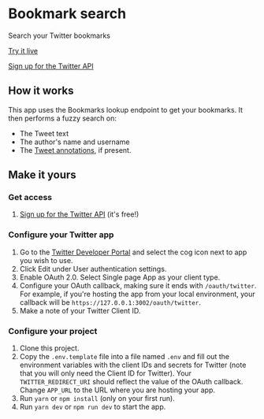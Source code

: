 # Bookmark search

Search your Twitter bookmarks

[Try it live](https://bookmarksearch.glitch.me)

[Sign up for the Twitter API](https://t.co/signup)

## How it works

This app uses the Bookmarks lookup endpoint to get your bookmarks. It then performs a fuzzy search on:

- The Tweet text
- The author's name and username
- The [Tweet annotations](https://developer.twitter.com/en/docs/twitter-api/annotations/overview), if present.

## Make it yours

### Get access

1. [Sign up for the Twitter API](https://t.co/signup) (it's free!)

### Configure your Twitter app

1. Go to the [Twitter Developer Portal](https://developer.twitter.com/apps) and select the cog icon next to app you wish to use.
1. Click Edit under User authentication settings.
1. Enable OAuth 2.0. Select Single page App as your client type.
1. Configure your OAuth callback, making sure it ends with `/oauth/twitter`. For example, if you're hosting the app from your local environment, your callback will be `https://127.0.0.1:3002/oauth/twitter`.
1. Make a note of your Twitter Client ID.

### Configure your project

1. Clone this project.
1. Copy the `.env.template` file into a file named `.env` and fill out the environment variables with the client IDs and secrets for Twitter (note that you will only need the Client ID for Twitter). Your `TWITTER_REDIRECT_URI` should reflect the value of the OAuth callback. Change `APP_URL` to the URL where you are hosting your app.
1. Run `yarn` or `npm install` (only on your first run).
1. Run `yarn dev` or `npm run dev` to start the app.